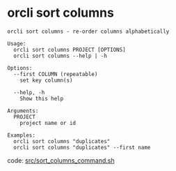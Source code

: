 # orcli sort columns

```
orcli sort columns - re-order columns alphabetically

Usage:
  orcli sort columns PROJECT [OPTIONS]
  orcli sort columns --help | -h

Options:
  --first COLUMN (repeatable)
    set key column(s)

  --help, -h
    Show this help

Arguments:
  PROJECT
    project name or id

Examples:
  orcli sort columns "duplicates"
  orcli sort columns "duplicates" --first name

```

code: [src/sort_columns_command.sh](../src/sort_columns_command.sh)
